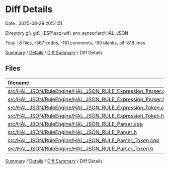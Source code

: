 # Diff Details

Date : 2025-08-29 20:51:51

Directory g:\\_git\\__ESP\\esp-wifi_env_sensor\\src\\HAL_JSON

Total : 8 files,  -567 codes, -161 comments, -90 blanks, all -818 lines

[Summary](results.md) / [Details](details.md) / [Diff Summary](diff.md) / Diff Details

## Files
| filename | language | code | comment | blank | total |
| :--- | :--- | ---: | ---: | ---: | ---: |
| [src/HAL\_JSON/RuleEngine/HAL\_JSON\_RULE\_Expression\_Parser.cpp](/src/HAL_JSON/RuleEngine/HAL_JSON_RULE_Expression_Parser.cpp) | C++ | -440 | -102 | -61 | -603 |
| [src/HAL\_JSON/RuleEngine/HAL\_JSON\_RULE\_Expression\_Parser.h](/src/HAL_JSON/RuleEngine/HAL_JSON_RULE_Expression_Parser.h) | C++ | -140 | -11 | -34 | -185 |
| [src/HAL\_JSON/RuleEngine/HAL\_JSON\_RULE\_Expression\_Token.cpp](/src/HAL_JSON/RuleEngine/HAL_JSON_RULE_Expression_Token.cpp) | C++ | 92 | 1 | 7 | 100 |
| [src/HAL\_JSON/RuleEngine/HAL\_JSON\_RULE\_Expression\_Token.h](/src/HAL_JSON/RuleEngine/HAL_JSON_RULE_Expression_Token.h) | C++ | 61 | 2 | 6 | 69 |
| [src/HAL\_JSON/RuleEngine/HAL\_JSON\_RULE\_Parser.cpp](/src/HAL_JSON/RuleEngine/HAL_JSON_RULE_Parser.cpp) | C++ | -20 | -7 | -7 | -34 |
| [src/HAL\_JSON/RuleEngine/HAL\_JSON\_RULE\_Parser.h](/src/HAL_JSON/RuleEngine/HAL_JSON_RULE_Parser.h) | C++ | 1 | 0 | 0 | 1 |
| [src/HAL\_JSON/RuleEngine/HAL\_JSON\_RULE\_Parser\_Token.cpp](/src/HAL_JSON/RuleEngine/HAL_JSON_RULE_Parser_Token.cpp) | C++ | -82 | -22 | -4 | -108 |
| [src/HAL\_JSON/RuleEngine/HAL\_JSON\_RULE\_Parser\_Token.h](/src/HAL_JSON/RuleEngine/HAL_JSON_RULE_Parser_Token.h) | C++ | -39 | -22 | 3 | -58 |

[Summary](results.md) / [Details](details.md) / [Diff Summary](diff.md) / Diff Details